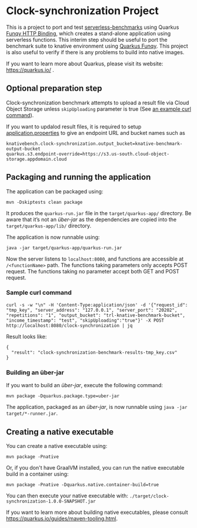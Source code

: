 # Clock-synchronization Project

This is a project to port and test [serverless-benchmarks](https://github.com/spcl/serverless-benchmarks) using Quarkus
[Funqy HTTP Binding](https://quarkus.io/guides/funqy-http), which creates a stand-alone application using serverless functions.
This interim step should be useful to port the benchmark suite to knative environment using [Quarkus Funqy](https://quarkus.io/guides/funqy).
This project is also useful to verify if there is any problems to build into native images.

If you want to learn more about Quarkus, please visit its website: https://quarkus.io/ .

## Optional preparation step

Clock-synchronization benchmark attempts to upload a result file via Cloud Object Storage unless `skipUploading` parameter is true (See [an example curl command](#sample-curl-command)). 

If you want to updalod result files, it is required to setup [application.properties](src/main/resources/application.properties) to give an endpoint URL and bucket names such as
```
knativebench.clock-synchronization.output_bucket=knative-benchmark-output-bucket
quarkus.s3.endpoint-override=https://s3.us-south.cloud-object-storage.appdomain.cloud
```

## Packaging and running the application

The application can be packaged using:
```shell script
mvn -Dskiptests clean package
```
It produces the `quarkus-run.jar` file in the `target/quarkus-app/` directory.
Be aware that it’s not an _über-jar_ as the dependencies are copied into the `target/quarkus-app/lib/` directory.

The application is now runnable using:
```shell script
java -jar target/quarkus-app/quarkus-run.jar
```

Now the server listens to `localhost:8080`, and functions are accessible at `/<functionName>` path. 
The functions taking parameters only accepts POST request. The functions taking no parameter accept both GET and POST request.

### Sample curl command
```
curl -s -w "\n" -H 'Content-Type:application/json' -d '{"request_id": "tmp_key", "server_address": "127.0.0.1", "server_port": "20202", "repetitions": "1", "output_bucket": "trl-knative-benchmark-bucket", "income_timestamp": "test", "skipUploading":"true"}' -X POST http://localhost:8080/clock-synchronization | jq
```
Result looks like:
```
{
  "result": "clock-synchronization-benchmark-results-tmp_key.csv"
}
```

### Building an über-jar
If you want to build an _über-jar_, execute the following command:
```shell script
mvn package -Dquarkus.package.type=uber-jar
```

The application, packaged as an _über-jar_, is now runnable using `java -jar target/*-runner.jar`.

## Creating a native executable

You can create a native executable using: 
```shell script
mvn package -Pnative
```

Or, if you don't have GraalVM installed, you can run the native executable build in a container using: 
```shell script
mvn package -Pnative -Dquarkus.native.container-build=true
```

You can then execute your native executable with: `./target/clock-synchronization-1.0.0-SNAPSHOT.jar`

If you want to learn more about building native executables, please consult https://quarkus.io/guides/maven-tooling.html.


